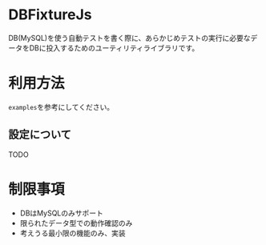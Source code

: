 # DBFixtureJs

DB(MySQL)を使う自動テストを書く際に、あらかじめテストの実行に必要なデータをDBに投入するためのユーティリティライブラリです。

# 利用方法
`examples`を参考にしてください。  

## 設定について
TODO 

# 制限事項
- DBはMySQLのみサポート
- 限られたデータ型での動作確認のみ
- 考えうる最小限の機能のみ、実装

